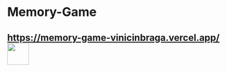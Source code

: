 # Memory-Game
## https://memory-game-vinicinbraga.vercel.app/ <img src="https://static.wixstatic.com/media/d66770_e819f6719ce743f6b1b4829bb95a6df8~mv2.gif" width="50"> 
